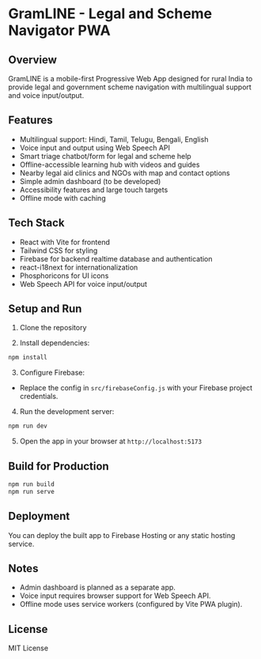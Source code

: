 # GramLINE - Legal and Scheme Navigator PWA

## Overview

GramLINE is a mobile-first Progressive Web App designed for rural India to provide legal and government scheme navigation with multilingual support and voice input/output.

## Features

- Multilingual support: Hindi, Tamil, Telugu, Bengali, English
- Voice input and output using Web Speech API
- Smart triage chatbot/form for legal and scheme help
- Offline-accessible learning hub with videos and guides
- Nearby legal aid clinics and NGOs with map and contact options
- Simple admin dashboard (to be developed)
- Accessibility features and large touch targets
- Offline mode with caching

## Tech Stack

- React with Vite for frontend
- Tailwind CSS for styling
- Firebase for backend realtime database and authentication
- react-i18next for internationalization
- Phosphoricons for UI icons
- Web Speech API for voice input/output

## Setup and Run

1. Clone the repository

2. Install dependencies:

```bash
npm install
```

3. Configure Firebase:

- Replace the config in `src/firebaseConfig.js` with your Firebase project credentials.

4. Run the development server:

```bash
npm run dev
```

5. Open the app in your browser at `http://localhost:5173`

## Build for Production

```bash
npm run build
npm run serve
```

## Deployment

You can deploy the built app to Firebase Hosting or any static hosting service.

## Notes

- Admin dashboard is planned as a separate app.
- Voice input requires browser support for Web Speech API.
- Offline mode uses service workers (configured by Vite PWA plugin).

## License

MIT License

